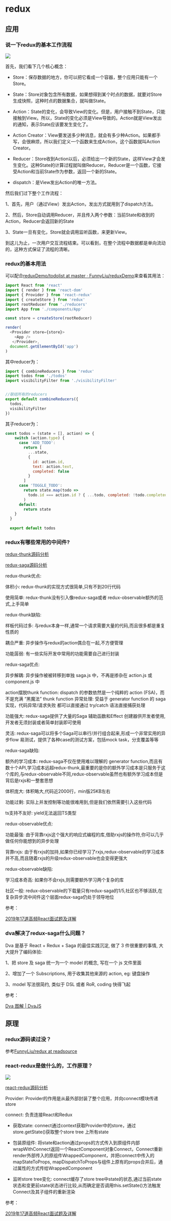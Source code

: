 # redux


## 应用


### 说一下redux的基本工作流程

<img src="https://raw.githubusercontent.com/brizer/graph-bed/master/img/20201224105428.png"/>


首先，我们看下几个核心概念：

 - Store：保存数据的地方，你可以把它看成一个容器，整个应用只能有一个Store。

 - State：Store对象包含所有数据，如果想得到某个时点的数据，就要对Store生成快照，这种时点的数据集合，就叫做State。

 - Action：State的变化，会导致View的变化。但是，用户接触不到State，只能接触到View。所以，State的变化必须是View导致的。Action就是View发出的通知，表示State应该要发生变化了。

 - Action Creator：View要发送多少种消息，就会有多少种Action。如果都手写，会很麻烦，所以我们定义一个函数来生成Action，这个函数就叫Action Creator。

 - Reducer：Store收到Action以后，必须给出一个新的State，这样View才会发生变化。这种State的计算过程就叫做Reducer。Reducer是一个函数，它接受Action和当前State作为参数，返回一个新的State。

 - dispatch：是View发出Action的唯一方法。

然后我们过下整个工作流程：

1、首先，用户（通过View）发出Action，发出方式就用到了dispatch方法。

2、然后，Store自动调用Reducer，并且传入两个参数：当前State和收到的Action，Reducer会返回新的State

3、State一旦有变化，Store就会调用监听函数，来更新View。

到这儿为止，一次用户交互流程结束。可以看到，在整个流程中数据都是单向流动的，这种方式保证了流程的清晰。

### redux的基本用法

可以配合[reduxDemo/todolist at master · FunnyLiu/reduxDemo](https://github.com/FunnyLiu/reduxDemo/tree/master/todolist)来查看其用法：

``` js
import React from 'react'
import { render } from 'react-dom'
import { Provider } from 'react-redux'
import { createStore } from 'redux'
import rootReducer from './reducers'
import App from './components/App'

const store = createStore(rootReducer)

render(
  <Provider store={store}>
    <App />
   </Provider>,
  document.getElementById('app')
)
```

其中reducer为：

``` js
import { combineReducers } from 'redux'
import todos from './todos'
import visibilityFilter from './visibilityFilter'


//联结所有的reducers
export default combineReducers({
  todos,
  visibilityFilter
})
```

其子reducer为：

``` js
const todos = (state = [], action) => {
    switch (action.type) {
      case 'ADD_TODO':
        return [
          ...state,
          {
            id: action.id,
            text: action.text,
            completed: false
          }
        ]
      case 'TOGGLE_TODO':
        return state.map(todo =>
          todo.id === action.id ? { ...todo, completed: !todo.completed } : todo
        )
      default:
        return state
    }
  }
  
  export default todos
```


### redux有哪些常用的中间件?

[redux-thunk源码分析](https://github.com/FunnyLiu/redux-thunk/tree/readsource)

[redux-saga源码分析](https://github.com/FunnyLiu/redux-saga/tree/readsource)



redux-thunk优点:

体积小: redux-thunk的实现方式很简单,只有不到20行代码

使用简单: redux-thunk没有引入像redux-saga或者
redux-observable额外的范式,上手简单

redux-thunk缺陷:

样板代码过多: 与redux本身一样,通常一个请求需要大量的代码,而且很多都是重复性质的

耦合严重: 异步操作与redux的action偶合在一起,不方便管理

功能孱弱: 有一些实际开发中常用的功能需要自己进行封装

redux-saga优点:

异步解耦: 异步操作被被转移到单独 saga.js 中，不再是掺杂在 action.js 或 component.js 中

action摆脱thunk function: dispatch 的参数依然是一个纯粹的 action (FSA)，而不是充满 “黑魔法” thunk function
异常处理: 受益于 generator function 的 saga 实现，代码异常/请求失败 都可以直接通过 try/catch 语法直接捕获处理

功能强大: redux-saga提供了大量的Saga 辅助函数和Effect 创建器供开发者使用,开发者无须封装或者简单封装即可使用

灵活: redux-saga可以将多个Saga可以串行/并行组合起来,形成一个非常实用的异步flow
易测试，提供了各种case的测试方案，包括mock task，分支覆盖等等

redux-saga缺陷:

额外的学习成本: redux-saga不仅在使用难以理解的 generator function,而且有数十个API,学习成本远超redux-thunk,最重要的是你的额外学习成本是只服务于这个库的,与redux-observable不同,redux-observable虽然也有额外学习成本但是背后是rxjs和一整套思想

体积庞大: 体积略大,代码近2000行，min版25KB左右

功能过剩: 实际上并发控制等功能很难用到,但是我们依然需要引入这些代码

ts支持不友好: yield无法返回TS类型

redux-observable优点:

功能最强: 由于背靠rxjs这个强大的响应式编程的库,借助rxjs的操作符,你可以几乎做任何你能想到的异步处理

背靠rxjs: 由于有rxjs的加持,如果你已经学习了rxjs,redux-observable的学习成本并不高,而且随着rxjs的升级redux-observable也会变得更强大

redux-observable缺陷:

学习成本奇高: 如果你不会rxjs,则需要额外学习两个复杂的库

社区一般: redux-observable的下载量只有redux-saga的1/5,社区也不够活跃,在复杂异步流中间件这个层面redux-saga仍处于领导地位


参考：

[2019年17道高频React面试题及详解](https://juejin.cn/post/6844903922453200904#heading-3)


### dva解决了redux-saga什么问题？

Dva 是基于 React + Redux + Saga 的最佳实践沉淀, 做了 3 件很重要的事情, 大大提升了编码体验:


1、把 store 及 saga 统一为一个 model 的概念, 写在一个 js 文件里面

2、增加了一个 Subscriptions, 用于收集其他来源的 action, eg: 键盘操作

3、model 写法很简约, 类似于 DSL 或者 RoR, coding 快得飞起


参考：

[Dva 图解 | DvaJS](https://dvajs.com/guide/fig-show.html#%E5%9B%BE%E8%A7%A3%E4%B8%89-%E5%8A%A0%E5%85%A5-saga)



## 原理


### redux源码读过没？

参考[FunnyLiu/redux at readsource](https://github.com/FunnyLiu/redux/tree/readsource)


### react-redux是做什么的，工作原理？

<img src="https://raw.githubusercontent.com/brizer/graph-bed/master/img/20210301150309.png"/>

[react-redux源码分析](https://github.com/FunnyLiu/react-redux/tree/readsource)

Provider: Provider的作用是从最外部封装了整个应用，并向connect模块传递store

connect: 负责连接React和Redux

  - 获取state: connect通过context获取Provider中的store，通过store.getState()获取整个store tree 上所有state

  - 包装原组件: 将state和action通过props的方式传入到原组件内部wrapWithConnect返回一个ReactComponent对象Connect，Connect重新render外部传入的原组件WrappedComponent，并把connect中传入的mapStateToProps, mapDispatchToProps与组件上原有的props合并后，通过属性的方式传给WrappedComponent

  - 监听store tree变化: connect缓存了store tree中state的状态,通过当前state状态和变更前state状态进行比较,从而确定是否调用this.setState()方法触发Connect及其子组件的重新渲染



参考：

[2019年17道高频React面试题及详解](https://juejin.cn/post/6844903922453200904#heading-3)
